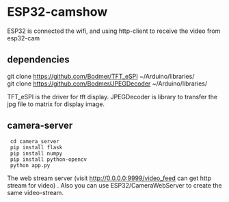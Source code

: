# ESP32-camshow
 ESP32 is connected the wifi, and using http-client to receive the video from esp32-cam
 
## dependencies
git clone https://github.com/Bodmer/TFT_eSPI ~/Arduino/libraries/    
git clone https://github.com/Bodmer/JPEGDecoder ~/Arduino/libraries/
 
TFT_eSPI is the driver for tft display. JPEGDecoder is library to transfer the jpg file to matrix for display image.
 
## camera-server
```
 cd camera_server 
 pip install flask 
 pip install numpy 
 pip install python-opencv 
 python app.py 
```
The web stream server (visit http://0.0.0.0:9999/video_feed can get http stream for video) . Also you can use ESP32/CameraWebServer 
to create the same video-stream. 

